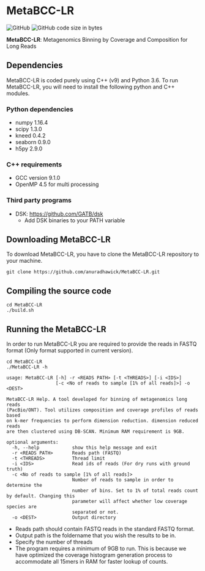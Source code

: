 # MetaBCC-LR

![GitHub](https://img.shields.io/github/license/anuradhawick/MetaBCC-LR)
![GitHub code size in bytes](https://img.shields.io/github/languages/code-size/anuradhawick/MetaBCC-LR)

**MetaBCC-LR**: Metagenomics Binning by Coverage and Composition for Long Reads

## Dependencies
MetaBCC-LR is coded purely using C++ (v9) and Python 3.6. To run MetaBCC-LR, you will need to install the following python and C++ modules.

### Python dependencies
* numpy 1.16.4 
* scipy 1.3.0 
* kneed 0.4.2
* seaborn 0.9.0
* h5py 2.9.0

### C++ requirements
* GCC version 9.1.0
* OpenMP 4.5 for multi processing

### Third party programs
* DSK: https://github.com/GATB/dsk
    * Add DSK binaries to your PATH variable

## Downloading MetaBCC-LR
To download MetaBCC-LR, you have to clone the MetaBCC-LR repository to your machine.

```
git clone https://github.com/anuradhawick/MetaBCC-LR.git
```

## Compiling the source code
```
cd MetaBCC-LR
./build.sh
```

## Running the MetaBCC-LR
In order to run MetaBCC-LR you are required to provide the reads in FASTQ format (Only format supported in current version).

```
cd MetaBCC-LR
./MetaBCC-LR -h

usage: MetaBCC-LR [-h] -r <READS PATH> [-t <THREADS>] [-i <IDS>]
                  [-c <No of reads to sample [1% of all reads]>] -o <DEST>

MetaBCC-LR Help. A tool developed for binning of metagenomics long reads
(PacBio/ONT). Tool utilizes composition and coverage profiles of reads based
on k-mer frequencies to perform dimension reduction. dimension reduced reads
are then clustered using DB-SCAN. Minimum RAM requirement is 9GB.

optional arguments:
  -h, --help            show this help message and exit
  -r <READS PATH>       Reads path (FASTQ)
  -t <THREADS>          Thread limit
  -i <IDS>              Read ids of reads (For dry runs with ground truth)
  -c <No of reads to sample [1% of all reads]>
                        Number of reads to sample in order to determine the
                        number of bins. Set to 1% of total reads count by default. Changing this
                        parameter will affect whether low coverage species are
                        separated or not.
  -o <DEST>             Output directory
```
* Reads path should contain FASTQ reads in the standard FASTQ format.
* Output path is the foldername that you wish the results to be in.
* Specify the number of threads
* The program requires a minimum of 9GB to run. This is because we have optimized the coverage histogram generation process to accommodate all 15mers in RAM for faster lookup of counts.
